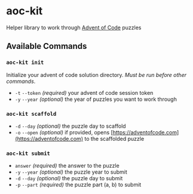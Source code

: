 # aoc-kit

Helper library to work through [Advent of Code](https://adventofcode.com) puzzles

## Available Commands

### `aoc-kit init`

Initialize your advent of code solution directory. _Must be run before other commands_.

- `-t` `--token` _(required)_ your advent of code session token
- `-y` `--year` _(optional)_ the year of puzzles you want to work through

### `aoc-kit scaffold`

- `-d` `--day` _(optional)_ the puzzle day to scaffold
- `-o` `--open` _(optional)_ if provided, opens [https://adventofcode.com](https://adventofcode.com) to the scaffolded puzzle

### `aoc-kit submit`

- `answer` _(required)_ the answer to the puzzle
- `-y` `--year` _(optional)_ the puzzle year to submit
- `-d` `--day` _(optional)_ the puzzle day to submit
- `-p` `--part` _(required)_ the puzzle part (a, b) to submit
